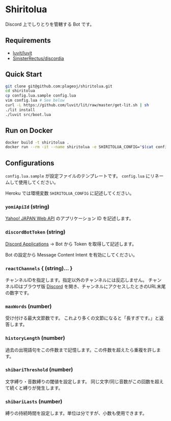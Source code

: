 # Shiritolua

Discord 上でしりとりを管轄する Bot です。

## Requirements

+ [luvit/luvit](https://luvit.io/)
+ [SinisterRectus/discordia](https://github.com/SinisterRectus/Discordia)

## Quick Start

```bash
git clone git@github.com:plageoj/shiritolua.git
cd shiritolua
cp config.lua.sample config.lua
vim config.lua # See below
curl -L https://github.com/luvit/lit/raw/master/get-lit.sh | sh
./lit install
./luvit src/boot.lua
```

## Run on Docker

```bash
docker build -t shiritolua .
docker run --rm -it --name shiritolua -e SHIRITOLUA_CONFIG="$(cat config.lua)" shiritolua
```

## Configurations

`config.lua.sample` が設定ファイルのテンプレートです。
`config.lua` にリネームして使用してください。

Heroku では環境変数 `SHIRITOLUA_CONFIG` に記述してください。

### `yomiApiId` (string)

[Yahoo! JAPAN Web API](https://e.developer.yahoo.co.jp/dashboard/) のアプリケーション ID を記述します。

### `discordBotToken` (string)

[Discord Applications](https://discordapp.com/developers/applications/) → Bot から Token を取得して記述します。

Bot の設定から Message Content Intent を有効にしてください。

### `reactChannels` { (string)... }

チャンネルIDを指定します。指定以外のチャンネルには反応しません。
チャンネルIDはブラウザ版 [Discord](https://discordapp.com) を開き、チャンネルにアクセスしたときのURL末尾の数字です。

### `maxWords` (number)

受け付ける最大文節数です。
これより多くの文節になると「長すぎです。」と返答します。

### `historyLength` (number)

過去の出現語句をこの件数まで記憶します。この件数を超えたら重複を許します。

### `shibariThreshold` (number)

文字縛り・音数縛りの閾値を設定します。
同じ文字/同じ音数がこの回数を超えて続くと縛りが発生します。

### `shibariLasts` (number)

縛りの持続時間を設定します。単位は分ですが、小数も使用できます。
